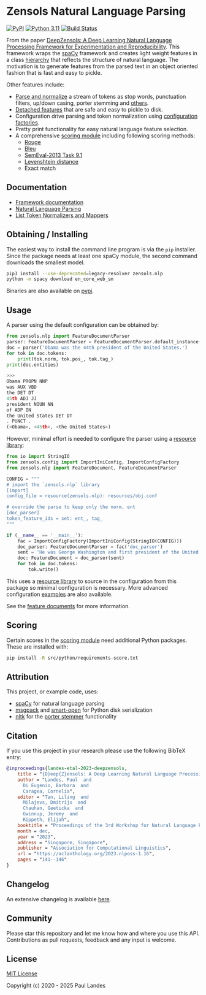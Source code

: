 # Zensols Natural Language Parsing

[![PyPI][pypi-badge]][pypi-link]
[![Python 3.11][python311-badge]][python311-link]
[![Build Status][build-badge]][build-link]


From the paper [DeepZensols: A Deep Learning Natural Language Processing
Framework for Experimentation and Reproducibility].  This framework wraps the
[spaCy] framework and creates light weight features in a class [hierarchy] that
reflects the structure of natural language.  The motivation is to generate
features from the parsed text in an object oriented fashion that is fast and
easy to pickle.

Other features include:
* [Parse and normalize] a stream of tokens as stop words, punctuation
  filters, up/down casing, porter stemming and [others].
* [Detached features] that are safe and easy to pickle to disk.
* Configuration drive parsing and token normalization using [configuration
  factories].
* Pretty print functionality for easy natural language feature selection.
* A comprehensive [scoring module] including following scoring methods:
  * [Rouge]
  * [Bleu]
  * [SemEval-2013 Task 9.1]
  * [Levenshtein distance]
  * Exact match

## Documentation

* [Framework documentation]
* [Natural Language Parsing]
* [List Token Normalizers and Mappers]


## Obtaining / Installing

The easiest way to install the command line program is via the `pip`
installer.  Since the package needs at least one spaCy module, the second
command downloads the smallest model.
```bash
pip3 install --use-deprecated=legacy-resolver zensols.nlp
python -m spacy download en_core_web_sm
```

Binaries are also available on [pypi].


## Usage

A parser using the default configuration can be obtained by:
```python
from zensols.nlp import FeatureDocumentParser
parser: FeatureDocumentParser = FeatureDocumentParser.default_instance()
doc = parser('Obama was the 44th president of the United States.')
for tok in doc.tokens:
    print(tok.norm, tok.pos_, tok.tag_)
print(doc.entities)

>>>
Obama PROPN NNP
was AUX VBD
the DET DT
45th ADJ JJ
president NOUN NN
of ADP IN
the United States DET DT
. PUNCT .
(<Obama>, <45th>, <the United States>)
```

However, minimal effort is needed to configure the parser using a [resource library]:
```python
from io import StringIO
from zensols.config import ImportIniConfig, ImportConfigFactory
from zensols.nlp import FeatureDocument, FeatureDocumentParser

CONFIG = """
# import the `zensols.nlp` library
[import]
config_file = resource(zensols.nlp): resources/obj.conf

# override the parse to keep only the norm, ent
[doc_parser]
token_feature_ids = set: ent_, tag_
"""

if (__name__ == '__main__'):
    fac = ImportConfigFactory(ImportIniConfig(StringIO(CONFIG)))
    doc_parser: FeatureDocumentParser = fac('doc_parser')
    sent = 'He was George Washington and first president of the United States.'
    doc: FeatureDocument = doc_parser(sent)
    for tok in doc.tokens:
        tok.write()
```

This uses a [resource library] to source in the configuration from this package
so minimal configuration is necessary.  More advanced configuration [examples]
are also available.

See the [feature documents] for more information.


## Scoring

Certain scores in the [scoring module] need additional Python packages.  These
are installed with:
```bash
pip install -R src/python/requirements-score.txt
```


## Attribution

This project, or example code, uses:
* [spaCy] for natural language parsing
* [msgpack] and [smart-open] for Python disk serialization
* [nltk] for the [porter stemmer] functionality


## Citation

If you use this project in your research please use the following BibTeX entry:

```bibtex
@inproceedings{landes-etal-2023-deepzensols,
    title = "{D}eep{Z}ensols: A Deep Learning Natural Language Processing Framework for Experimentation and Reproducibility",
    author = "Landes, Paul  and
      Di Eugenio, Barbara  and
      Caragea, Cornelia",
    editor = "Tan, Liling  and
      Milajevs, Dmitrijs  and
      Chauhan, Geeticka  and
      Gwinnup, Jeremy  and
      Rippeth, Elijah",
    booktitle = "Proceedings of the 3rd Workshop for Natural Language Processing Open Source Software (NLP-OSS 2023)",
    month = dec,
    year = "2023",
    address = "Singapore, Singapore",
    publisher = "Association for Computational Linguistics",
    url = "https://aclanthology.org/2023.nlposs-1.16",
    pages = "141--146"
}
```


## Changelog

An extensive changelog is available [here](CHANGELOG.md).


## Community

Please star this repository and let me know how and where you use this API.
Contributions as pull requests, feedback and any input is welcome.


## License

[MIT License](LICENSE.md)

Copyright (c) 2020 - 2025 Paul Landes


<!-- links -->
[pypi]: https://pypi.org/project/zensols.nlp/
[pypi-link]: https://pypi.python.org/pypi/zensols.nlp
[pypi-badge]: https://img.shields.io/pypi/v/zensols.nlp.svg
[python311-badge]: https://img.shields.io/badge/python-3.11-blue.svg
[python311-link]: https://www.python.org/downloads/release/python-3110
[build-badge]: https://github.com/plandes/nlparse/workflows/CI/badge.svg
[build-link]: https://github.com/plandes/nlparse/actions

[DeepZensols: A Deep Learning Natural Language Processing Framework for Experimentation and Reproducibility]: https://aclanthology.org/2023.nlposs-1.16.pdf
[examples]: https://github.com/plandes/nlparse/tree/master/example/config

[hierarchy]: https://plandes.github.io/nlparse/api/zensols.nlp.html#zensols.nlp.container.FeatureDocument
[Parse and normalize]: https://plandes.github.io/nlparse/doc/parse.html
[others]: https://plandes.github.io/nlparse/doc/normalizers.html
[Detached features]: https://plandes.github.io/nlparse/doc/parse.html#detached-features
[full documentation]: https://plandes.github.io/nlparse/
[Framework documentation]: https://plandes.github.io/nlparse/api.html
[Natural Language Parsing]: https://plandes.github.io/nlparse/doc/parse.html
[List Token Normalizers and Mappers]: https://plandes.github.io/nlparse/doc/normalizers.html
[resource library]: https://plandes.github.io/util/doc/config.html#resource-libraries

[spaCy]: https://spacy.io
[nltk]: https://www.nltk.org
[smart-open]: https://pypi.org/project/smart-open/
[msgpack]: https://msgpack.org
[porter stemmer]: https://tartarus.org/martin/PorterStemmer/

[configuration factories]: https://plandes.github.io/util/doc/config.html#configuration-factory
[feature documents]: https://plandes.github.io/nlparse/doc/feature-doc.html
[scoring module]: https://plandes.github.io/nlparse/api/zensols.nlp.html#zensols-nlp-score
[Rouge]: https://aclanthology.org/W04-1013
[Bleu]: https://aclanthology.org/P02-1040
[SemEval-2013 Task 9.1]: https://web.archive.org/web/20150131105418/https://www.cs.york.ac.uk/semeval-2013/task9/data/uploads/semeval_2013-task-9_1-evaluation-metrics.pdf
[Levenshtein distance]: https://en.wikipedia.org/wiki/Levenshtein_distance
